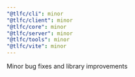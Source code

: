 ```yaml
---
"@tlfc/cli": minor
"@tlfc/client": minor
"@tlfc/core": minor
"@tlfc/server": minor
"@tlfc/tools": minor
"@tlfc/vite": minor
---
```


Minor bug fixes and library improvements
